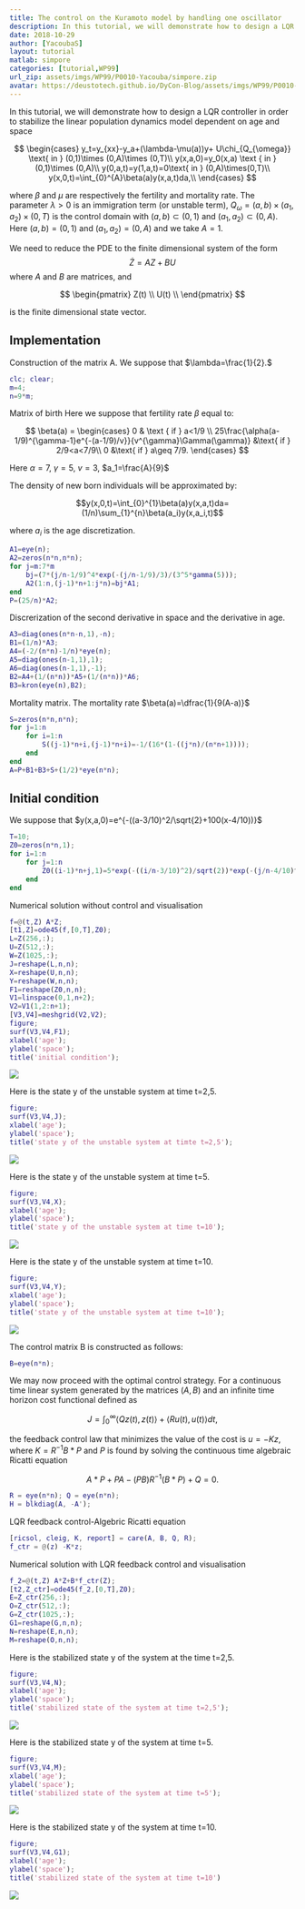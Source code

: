 ```yaml
---
title: The control on the Kuramoto model by handling one oscillator
description: In this tutorial, we will demonstrate how to design a LQR controller in order to stabilize the linear population dynamics model dependent on age and space
date: 2018-10-29
author: [YacoubaS]
layout: tutorial
matlab: simpore
categories: [tutorial,WP99]
url_zip: assets/imgs/WP99/P0010-Yacouba/simpore.zip
avatar: https://deustotech.github.io/DyCon-Blog/assets/imgs/WP99/P0010-Yacouba/copiaRM_07.png
---
```


In this tutorial, we will demonstrate how to design a LQR controller in order to stabilize the linear population dynamics model dependent on age and space


$$ \begin{cases} y_t=y_{xx}-y_a+(\lambda-\mu(a))y+ U\chi_{Q_{\omega}} \text{ in } (0,1)\times (0,A)\times (0,T)\\ y(x,a,0)=y_0(x,a) \text { in } (0,1)\times (0,A)\\ y(0,a,t)=y(1,a,t)=0\text{ in } (0,A)\times(0,T)\\ y(x,0,t)=\int_{0}^{A}\beta(a)y(x,a,t)da,\\ \end{cases} $$


where $\beta$ and $\mu$ are respectively the fertility and mortality rate. The parameter $\lambda>0$ is an immigration term (or unstable term), $Q_{\omega}=(a,b)\times (a_1,a_2)\times (0,T)$ is the control domain with $(a,b)\subset (0,1)$ and $(a_1,a_2)\subset (0,A).$ Here $(a,b)=(0,1)$ and $(a_1,a_2)=(0,A)$ and we take $A=1$.


We need to reduce the PDE to the finite dimensional system of the form $$\dot{Z}=AZ+BU$$ where $A$ and $B$ are matrices, and


$$ \begin{pmatrix} Z(t) \\ U(t) \\ \end{pmatrix} $$


is the finite dimensional state vector.

## Implementation


Construction of the matrix A. We suppose that $\lambda=\frac{1}{2}.$

```matlab
clc; clear;
m=4;
n=9*m;
```


Matrix of birth Here we suppose that fertility rate $\beta$ equal to:


$$ \beta(a) = \begin{cases} 0 & \text { if } a<1/9 \\ 25\frac{\alpha(a-1/9)^{\gamma-1}e^{-(a-1/9)/v}}{v^{\gamma}\Gamma(\gamma)} &\text{ if } 2/9<a<7/9\\ 0 &\text{ if } a\geq 7/9. \end{cases} $$


Here $\alpha=7$, $\gamma=5$, $v=3$, $a_1=\frac{A}{9}$


The density of new born individuals will be approximated by:


$$y(x,0,t)=\int_{0}^{1}\beta(a)y(x,a,t)da=(1/n)\sum_{1}^{n}\beta(a_i)y(x,a_i,t)$$


where $a_i$ is the age discretization.

```matlab
A1=eye(n);
A2=zeros(n*n,n*n);
for j=m:7*m
    bj=(7*(j/n-1/9)^4*exp(-(j/n-1/9)/3)/(3^5*gamma(5)));
    A2(1:n,(j-1)*n+1:j*n)=bj*A1;
end
P=(25/n)*A2;
```


Discrerization of the second derivative in space and the derivative in age.

```matlab
A3=diag(ones(n*n-n,1),-n);
B1=(1/n)*A3;
A4=(-2/(n*n)-1/n)*eye(n);
A5=diag(ones(n-1,1),1);
A6=diag(ones(n-1,1),-1);
B2=A4+(1/(n*n))*A5+(1/(n*n))*A6;
B3=kron(eye(n),B2);
```


Mortality matrix. The mortality rate $\beta(a)=\dfrac{1}{9(A-a)}$

```matlab
S=zeros(n*n,n*n);
for j=1:n
    for i=1:n
        S((j-1)*n+i,(j-1)*n+i)=-1/(16*(1-((j*n)/(n*n+1))));
    end
end
A=P+B1+B3+S+(1/2)*eye(n*n);
```

## Initial condition


We suppose that $y(x,a,0)=e^{-((a-3/10)^2/\sqrt{2}+100(x-4/10))}$

```matlab
T=10;
Z0=zeros(n*n,1);
for i=1:n
    for j=1:n
        Z0((i-1)*n+j,1)=5*exp(-((i/n-3/10)^2)/sqrt(2))*exp(-(j/n-4/10)^2);
    end
end
```


Numerical solution without control and visualisation

```matlab
f=@(t,Z) A*Z;
[t1,Z]=ode45(f,[0,T],Z0);
L=Z(256,:);
U=Z(512,:);
W=Z(1025,:);
J=reshape(L,n,n);
X=reshape(U,n,n);
Y=reshape(W,n,n);
F1=reshape(Z0,n,n);
V1=linspace(0,1,n+2);
V2=V1(1,2:n+1);
[V3,V4]=meshgrid(V2,V2);
figure;
surf(V3,V4,F1);
xlabel('age');
ylabel('space');
title('initial condition');
```


![]({{site.url}}{{site.baseurl}}/assets/imgs/WP99/P0010-Yacouba/copiaRM_01.png)

Here is the state y of the unstable system at time t=2,5.

```matlab
figure;
surf(V3,V4,J);
xlabel('age');
ylabel('space');
title('state y of the unstable system at timte t=2,5');
```


![]({{site.url}}{{site.baseurl}}/assets/imgs/WP99/P0010-Yacouba/copiaRM_02.png)

Here is the state y of the unstable system at time t=5.

```matlab
figure;
surf(V3,V4,X);
xlabel('age');
ylabel('space');
title('state y of the unstable system at time t=10');
```


![]({{site.url}}{{site.baseurl}}/assets/imgs/WP99/P0010-Yacouba/copiaRM_03.png)

Here is the state y of the unstable system at time t=10.

```matlab
figure;
surf(V3,V4,Y);
xlabel('age');
ylabel('space');
title('state y of the unstable system at time t=10');
```


![]({{site.url}}{{site.baseurl}}/assets/imgs/WP99/P0010-Yacouba/copiaRM_04.png)

The control matrix B is constructed as follows:

```matlab
B=eye(n*n);
```


We may now proceed with the optimal control strategy. For a continuous time linear system generated by the matrices $(A,B)$ and an infinite time horizon cost functional defined as


$$   J = \int_0^\infty \langle Q z(t), z(t) \rangle + \langle R u(t), u(t)   \rangle dt, $$


the feedback control law that minimizes the value of the cost is $u = -Kz$, where $K = R^{-1}B*P$ and $P$ is found by solving the continuous time algebraic Ricatti equation


$$ A*P+PA-(PB)R^{{-1}}(B*P)+Q=0.$$

```matlab
R = eye(n*n); Q = eye(n*n);
H = blkdiag(A, -A');
```


LQR feedback control-Algebric Ricatti equation

```matlab
[ricsol, cleig, K, report] = care(A, B, Q, R);
f_ctr = @(z) -K*z;
```


Numerical solution with LQR feedback control and visualisation

```matlab
f_2=@(t,Z) A*Z+B*f_ctr(Z);
[t2,Z_ctr]=ode45(f_2,[0,T],Z0);
E=Z_ctr(256,:);
O=Z_ctr(512,:);
G=Z_ctr(1025,:);
G1=reshape(G,n,n);
N=reshape(E,n,n);
M=reshape(O,n,n);
```


Here is the stabilized state y of the system at the time t=2,5.

```matlab
figure;
surf(V3,V4,N);
xlabel('age');
ylabel('space');
title('stabilized state of the system at time t=2,5');
```


![]({{site.url}}{{site.baseurl}}/assets/imgs/WP99/P0010-Yacouba/copiaRM_05.png)

Here is the stabilized state y of the system at time t=5.

```matlab
figure;
surf(V3,V4,M);
xlabel('age');
ylabel('space');
title('stabilized state of the system at time t=5');
```


![]({{site.url}}{{site.baseurl}}/assets/imgs/WP99/P0010-Yacouba/copiaRM_06.png)

Here is the stabilized state y of the system at time t=10.

```matlab
figure;
surf(V3,V4,G1);
xlabel('age');
ylabel('space');
title('stabilized state of the system at time t=10')
```


![]({{site.url}}{{site.baseurl}}/assets/imgs/WP99/P0010-Yacouba/copiaRM_07.png)

